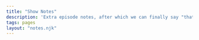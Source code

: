 ```yaml
---
title: "Show Notes"
description: 'Extra episode notes, after which we can finally say "that''s a wrap" and put a bow on it.'
tags: pages
layout: "notes.njk"
---
```

